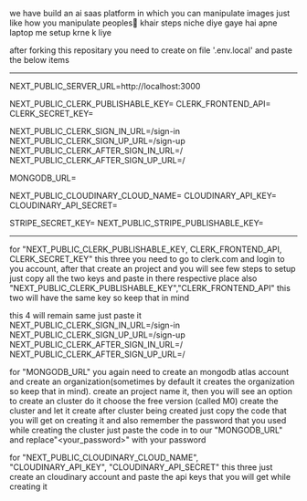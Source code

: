 we have build an ai saas platform in which you can manipulate images just like how you manipulate peoples🙂 khair steps niche diye gaye hai apne laptop me setup krne k liye

after forking this repositary you need to create on file '.env.local' and paste the below items

------------------------------------------------------------------------------------
NEXT_PUBLIC_SERVER_URL=http://localhost:3000


NEXT_PUBLIC_CLERK_PUBLISHABLE_KEY=
CLERK_FRONTEND_API=
CLERK_SECRET_KEY=

NEXT_PUBLIC_CLERK_SIGN_IN_URL=/sign-in
NEXT_PUBLIC_CLERK_SIGN_UP_URL=/sign-up
NEXT_PUBLIC_CLERK_AFTER_SIGN_IN_URL=/
NEXT_PUBLIC_CLERK_AFTER_SIGN_UP_URL=/

MONGODB_URL=

NEXT_PUBLIC_CLOUDINARY_CLOUD_NAME=
CLOUDINARY_API_KEY=
CLOUDINARY_API_SECRET=

STRIPE_SECRET_KEY=
NEXT_PUBLIC_STRIPE_PUBLISHABLE_KEY=

------------------------------------------------------------------------------------

for "NEXT_PUBLIC_CLERK_PUBLISHABLE_KEY, CLERK_FRONTEND_API, CLERK_SECRET_KEY" this three you need to go to clerk.com and login to you account, after that create an project and you will see few steps to setup just copy all the two keys and paste in there respective place also "NEXT_PUBLIC_CLERK_PUBLISHABLE_KEY","CLERK_FRONTEND_API" this two will have the same key so keep that in mind

this 4 will remain same just paste it
NEXT_PUBLIC_CLERK_SIGN_IN_URL=/sign-in
NEXT_PUBLIC_CLERK_SIGN_UP_URL=/sign-up
NEXT_PUBLIC_CLERK_AFTER_SIGN_IN_URL=/
NEXT_PUBLIC_CLERK_AFTER_SIGN_UP_URL=/

for "MONGODB_URL" you again need to create an mongodb atlas account and create an organization(sometimes by default it creates the organization so keep that in mind).
create an project name it, then you will see an option to create an cluster do it choose the free version (called M0)  create the cluster and let it create 
after cluster being created just copy the code that you will get on creating it and also remember the password that you used while creating the cluster
just paste the code in to our "MONGODB_URL" and replace"<your_password>" with your password

for "NEXT_PUBLIC_CLOUDINARY_CLOUD_NAME", "CLOUDINARY_API_KEY", "CLOUDINARY_API_SECRET" this three just create an cloudinary account and paste the api keys that you will get while creating it

